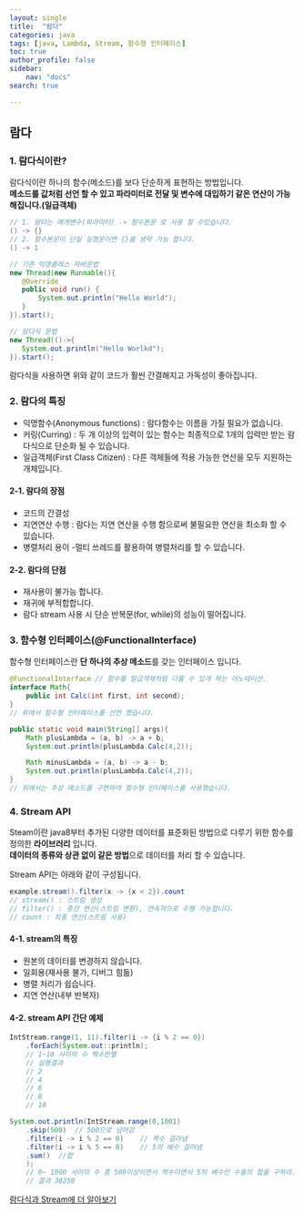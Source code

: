 ```yaml
---
layout: single
title:  "람다"
categories: java
tags: [java, Lambda, Stream, 함수형 인터페이스]
toc: true
author_profile: false
sidebar:
    nav: "docs"
search: true

---
```


## 람다
### 1. 람다식이란?
 람다식이란 하나의 함수(메소드)를 보다 단순하게 표현하는 방법입니다.  
 __메소드를 값처럼 선언 할 수 있고 파라미터로 전달 및 변수에 대입하기 같은 연산이 가능해집니다.(일급객체)__
   
 ``` java
 // 1. 람다는 매개변수(파라미터) -> 함수본문 로 사용 할 수있습니다.
 () -> {}
 // 2. 함수본문이 단일 실행문이면 {}를 생략 가능 합니다.
 () -> 1

// 기존 익명클래스 자바문법
new Thread(new Runnable(){
    @Override
    public void run() {
        System.out.println("Hello World");
    }
}).start();

// 람다식 문법
new Thread(()->{
    System.out.println("Hello Worlkd");
}).start();
 ```
  
람다식을 사용하면 위와 같이 코드가 훨씬 간결해지고 가독성이 좋아집니다.  
  
### 2. 람다의 특징
- 익명함수(Anonymous functions) : 람다함수는 이름을 가질 필요가 없습니다.
- 커링(Curring) : 두 개 이상의 입력이 있는 함수는 최종적으로 1개의 입력만 받는 람다식으로 단순화 될 수 있습니다.
- 일급객체(First Class Citizen) : 다른 객체들에 적용 가능한 연산을 모두 지원하는 개체입니다.
  
#### 2-1. 람다의 장점
- 코드의 간결성
- 지연연산 수행 : 람다는 지연 연산을 수행 함으로써 불필요한 연산을 최소화 할 수 있습니다.
- 병렬처리 용이 -멀티 쓰레드를 활용하여 병렬처리를 할 수 있습니다.

#### 2-2. 람다의 단점
- 재사용이 불가능 합니다.
- 재귀에 부적합합니다.
- 람다 stream 사용 시 단순 반복문(for, while)의 성능이 떨어집니다.
  
### 3. 함수형 인터페이스(@FunctionalInterface)
함수형 인터페이스란 **단 하나의 추상 메소드**를 갖는 인터페이스 입니다.  
  
```java
@FunctionalInterface // 함수를 일급객체처럼 다룰 수 있게 하는 어노테이션.
interface Math{
    public int Calc(int first, int second);
}
// 위에서 함수형 인터페이스를 선언 했습니다.

public static void main(String[] args){
    Math plusLambda = (a, b) -> a + b;
    System.out.println(plusLambda.Calc(4,2));

    Math minusLambda = (a, b) -> a - b;
    System.out.println(plusLambda.Calc(4,2));
}
// 위에서는 추상 메소드를 구현하여 함수형 인터페이스를 사용했습니다.
```
  
### 4. Stream API
 Steam이란 java8부터 추가된 다양한 데이터를 표준화된 방법으로 다루기 위한 함수를 정의한 **라이브러리** 입니다.  
 **데이터의 종류와 상관 없이 같은 방법**으로 데이터를 처리 할 수 있습니다.  
  
Stream API는 아래와 같이 구성됩니다.
```java
example.stream().filter(x -> {x < 2}).count
// stream() : 스트림 생성
// filter() : 중간 연산(스트림 변환), 연속적으로 수행 가능합니다.
// count : 최종 연산(스트림 사용)
```

#### 4-1. stream의 특징
- 원본의 데이터를 변경하지 않습니다.
- 일회용(재사용 불가, 디버그 힘듦)
- 병렬 처리가 쉽습니다.
- 지연 연산(내부 반복자)

#### 4-2. stream API 간단 예제
```java
IntStream.range(1, 11).filter(i -> {i % 2 == 0})
    .forEach(System.out::println);
    // 1~10 사이의 수 짝수판별
    // 실행결과 
    // 2
    // 4
    // 6
    // 8
    // 10

System.out.println(IntStream.range(0,1001)
    .skip(500)  // 500으로 넘어감
    .filter(i -> i % 2 == 0)    // 짝수 걸러냄
    .filter(i -> i % 5 == 0)    // 5의 배수 걸러냄
    .sum()  //합
    );
    // 0~ 1000 사이의 수 중 500이상이면서 짝수이면서 5의 배수인 수들의 합을 구하라.
    // 결과 38250
```

[람다식과 Stream에 더 알아보기](https://khj93.tistory.com/entry/JAVA-%EB%9E%8C%EB%8B%A4%EC%8B%9DRambda%EB%9E%80-%EB%AC%B4%EC%97%87%EC%9D%B4%EA%B3%A0-%EC%82%AC%EC%9A%A9%EB%B2%95)